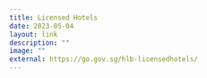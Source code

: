 ```yaml
---
title: Licensed Hotels
date: 2023-05-04
layout: link
description: ""
image: ""
external: https://go.gov.sg/hlb-licensedhotels/
---
```

